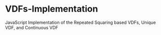 # VDFs-Implementation
JavaScript Implementation of the Repeated Squaring based VDFs, Unique VDF, and Continuous VDF
